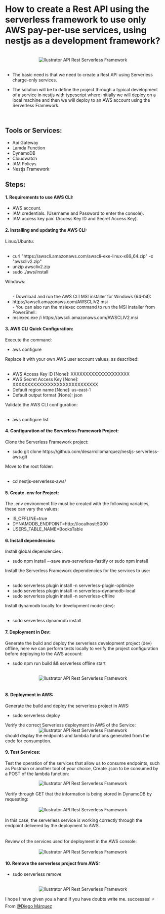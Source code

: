 # How to create a Rest API using the serverless framework to use only AWS pay-per-use services, using nestjs as a development framework?
<br />
<div align="center">
  <img align="center" alt="Ilustrator API Rest Serverless Framework" src="https://github.com/desarrollomarquez/nestjs-serverless-aws/blob/main/images/serverless_framework_lambda.jpg" />
</div>
<br />
<p>

- The basic need is that we need to create a Rest API using Serverless charge-only services.

- The solution will be to define the project through a typical development of a service in nestjs with typescript where initially we will deploy on a local machine and then we will deploy to an AWS account using the Serverless Framework.
</p>
<br />
<h2>Tools or Services:</h2>
<div>
  <ul>
  <li type="disc">Api Gateway</li>
  <li type="disc">Lamda Function</li>
  <li type="disc">DynamoDB</li>
  <li type="disc">Cloudwatch</li>
  <li type="disc">IAM Policys</li>
  <li type="disc">Nestjs Framework</li>
  </ul>
</div>
<h2>Steps:</h2>
 <h4>1. Requirements to use AWS CLI:</h4>
<div>
  <ul>
  <li type="disc">AWS account.</li>
  <li type="disc">IAM credentials. (Username and Password to enter the console).</li>
  <li type="disc">IAM access key pair. (Access Key ID and Secret Access Key).</li>
  </ul>
</div>
 <h4>2. Installing and updating the AWS CLI:</h4>
<p>
Linux/Ubuntu:
<br>
<br>
<ul>
<li>curl "https://awscli.amazonaws.com/awscli-exe-linux-x86_64.zip" -o "awscliv2.zip"</li>
<li>unzip awscliv2.zip</li>
<li>sudo ./aws/install</li>
</ul>
Windows:
<br>
<br>
<ul>
- Download and run the AWS CLI MSI installer for Windows (64-bit):
<br>
<li> https://awscli.amazonaws.com/AWSCLIV2.msi </li>
- You can also run the msiexec command to run the MSI installer from PowerShell:
<br>
<li> msiexec.exe /i https://awscli.amazonaws.com/AWSCLIV2.msi </li>
</ul>
</p>
<h4>3. AWS CLI Quick Configuration:</h4>
<p>
Execute the command:
<br>
<ul>
<li>aws configure</li>
</ul>
Replace it with your own AWS user account values, as described:
<br>
<br>
<ul>
<li> AWS Access Key ID [None]: XXXXXXXXXXXXXXXXXXXX </li>
<li> AWS Secret Access Key [None]: XXXXXXXXXXXXXXXXXXXXXXXXXXXXX </li>
<li> Default region name [None]: us-east-1</li>
<li>Default output format [None]: json</li>
</ul>
Validate the AWS CLI configuration:
<br>
<br>
<ul>
<li>aws configure list</li>
</ul>
</p>
<h4>4. Configuration of the Serverless Framework Project:</h4>
<p>
Clone the Serverless Framework project:
<br>
<ul>
<li>sudo git clone https://github.com/desarrollomarquez/nestjs-serverless-aws.git</li>
</ul>
Move to the root folder:
<br>
<br>
<ul>
<li> cd nestjs-serverless-aws/ </li>
</ul>
</p>
<h4>5. Create .env for Project:</h4>
<p>
The .env environment file must be created with the following variables, these can vary the values:
<br>
<ul>
<li>IS_OFFLINE=true</li>
<li>DYNAMODB_ENDPOINT=http://localhost:5000</li>
<li>USERS_TABLE_NAME=BooksTable</li>
</ul>
</p>
<h4>6. Install dependencies:</h4>
<p>
Install global dependencies :
<br>
<ul>
<li>sudo npm install --save aws-serverless-fastify or sudo npm install</li>
</ul>
Install the Serverless Framework dependencies for the services to use:
<br>
<br>
<ul>
<li> sudo serverless plugin install -n serverless-plugin-optimize  </li>
<li> sudo serverless plugin install -n serverless-dynamodb-local   </li>
<li> sudo serverless plugin install -n serverless-offline  </li>
</ul>
Install dynamodb locally for development mode (dev):
<br>
<br>
<ul>
<li> sudo serverless dynamodb install  </li>
</ul>
</p>

<h4>7. Deployment in Dev:</h4>
<p>
Generate the build and deploy the serverless development project (dev) offline, here we can perform tests locally to verify the project configuration before deploying to the AWS account:
<br>
<ul>
<li>sudo npm run build && serverless offline start</li>
</ul>
<br />
<div align="center">
  <img align="center" alt="Ilustrator API Rest Serverless Framework" src="https://github.com/desarrollomarquez/nestjs-serverless-aws/blob/main/images/serverless_offline.jpg" />
</div>
<br />
</p>

<h4>8. Deployment in AWS:</h4>
<p>
Generate the build and deploy the serverless project in AWS:
<br>
<ul>
<li>sudo serverless deploy</li>
</ul>
Verify the correct Serverless deployment in AWS of the Service:
<br/>
<div align="center">
  <img align="center" alt="Ilustrator API Rest Serverless Framework" src="https://github.com/desarrollomarquez/nestjs-serverless-aws/blob/main/images/serverless_deploy.jpg" />
</div>
should display the endpoints and lambda functions generated from the code for consumption.
<br />
</p>

<h4>9. Test Services:</h4>
<p>
Test the operation of the services that allow us to consume endpoints, such as Postman or another tool of your choice, Create .json to be consumed by a POST of the lambda function:
<br/>
<div align="center">
  <img align="center" alt="Ilustrator API Rest Serverless Framework" src="https://github.com/desarrollomarquez/nestjs-serverless-aws/blob/main/images/Post_postman.jpg" />
</div>
<br />
Verify through GET that the information is being stored in DynamoDB by requesting:
<br/>
<br />
<div align="center">
  <img align="center" alt="Ilustrator API Rest Serverless Framework" src="https://github.com/desarrollomarquez/nestjs-serverless-aws/blob/main/images/Get_postman.jpg" />
</div>
<br />
In this case, the serverless service is working correctly through the endpoint delivered by the deployment to AWS.
<br />
<br />
<br />
Review of the services used for deployment in the AWS console:
<br />
<br />
<div align="center">
  <img align="center" alt="Ilustrator API Rest Serverless Framework" src="https://github.com/desarrollomarquez/nestjs-serverless-aws/blob/main/images/servicios_consola.jpg" />
</div>
</p>

<h4>10. Remove the serverless project from AWS:</h4>
<p>
<ul>
<li>sudo serverless remove</li>
</ul>
<br/>
<div align="center">
  <img align="center" alt="Ilustrator API Rest Serverless Framework" src="https://github.com/desarrollomarquez/nestjs-serverless-aws/blob/main/images/serverless_remove.jpg" />
</div>

</p>


I hope I have given you a hand if you have doubts write me. successes!
⭐️ From [@Diego Márquez](https://github.com/desarrollomarquez)
